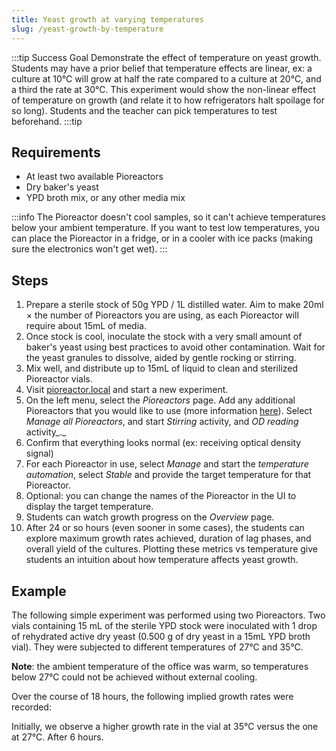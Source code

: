```yaml
---
title: Yeast growth at varying temperatures
slug: /yeast-growth-by-temperature
---
```


:::tip Success Goal
Demonstrate the effect of temperature on yeast growth. Students may have a prior belief that temperature effects are linear, ex: a culture at 10℃ will grow at half the rate compared to a culture at 20℃, and a third the rate at 30℃. This experiment would show the non-linear effect of temperature on growth (and relate it to how refrigerators halt spoilage for so long). Students and the teacher can pick temperatures to test beforehand.
:::tip

## Requirements

*   At least two available Pioreactors
*   Dry baker's yeast
*   YPD broth mix, or any other media mix

:::info
The Pioreactor doesn't cool samples, so it can't achieve temperatures below your ambient temperature. If you want to test low temperatures, you can place the Pioreactor in a fridge, or in a cooler with ice packs (making sure the electronics won't get wet).
:::


## Steps

1.  Prepare a sterile stock of 50g YPD / 1L distilled water. Aim to make 20ml × the number of Pioreactors you are using, as each Pioreactor will require about 15mL of media.
2.  Once stock is cool, inoculate the stock with a very small amount of baker's yeast using best practices to avoid other contamination. Wait for the yeast granules to dissolve, aided by gentle rocking or stirring.
3.  Mix well, and distribute up to 15mL of liquid to clean and sterilized Pioreactor vials.
4.  Visit [pioreactor.local](http://pioreactor.local) and start a new experiment.
5.  On the left menu, select the _Pioreactors_ page. Add any additional Pioreactors that you would like to use (more information [here](/user-guide/create-cluster)). Select _Manage all Pioreactors_, and start _Stirring_ activity, and _OD reading_ activity_._
6.  Confirm that everything looks normal (ex: receiving optical density signal)
8.  For each Pioreactor in use, select _Manage_ and start the _temperature automation_, select _Stable_ and provide the target temperature for that Pioreactor.
9.  Optional: you can change the names of the Pioreactor in the UI to display the target temperature.
10.  Students can watch growth progress on the _Overview_ page.
11.  After 24 or so hours (even sooner in some cases),
    the students can explore maximum growth rates achieved, duration of lag phases, and overall yield of the cultures. Plotting these metrics vs temperature give students an intuition about how temperature affects yeast growth.


## Example

The following simple experiment was performed using two Pioreactors. Two vials containing 15 mL of the sterile YPD stock were inoculated with 1 drop of rehydrated active dry yeast (0.500 g of dry yeast in a 15mL YPD broth vial). They were subjected to different temperatures of 27°C and 35°C. 

**Note**: the ambient temperature of the office was warm, so temperatures below 27°C could not be achieved without external cooling. 

Over the course of 18 hours, the following implied growth rates were recorded: 



Initially, we observe a higher growth rate in the vial at 35°C versus the one at 27°C. After 6 hours.